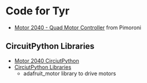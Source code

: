 # Code for Tyr

- [Motor 2040 - Quad Motor Controller](https://shop.pimoroni.com/products/motor-2040?variant=39884997853267) from Pimoroni

## CircuitPython Libraries

- [Motor 2040 CirciutPython](https://circuitpython.org/board/pimoroni_motor2040/)
- [CirciutPython Libraries](https://circuitpython.org/libraries) 
  - adafruit_motor library to drive motors